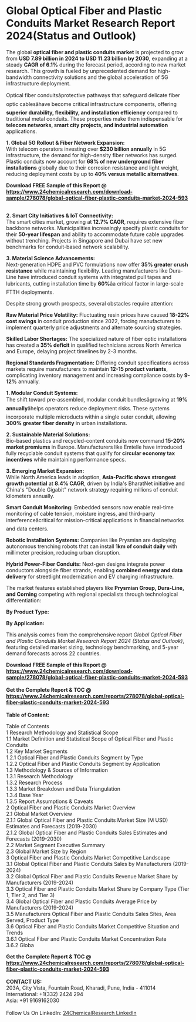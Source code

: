 <h1>Global Optical Fiber and Plastic Conduits Market Research Report 2024(Status and Outlook)</h1><p>The global <strong>optical fiber and plastic conduits market</strong> is projected to grow from <strong>USD 7.89 billion in 2024 to USD 11.23 billion by 2030</strong>, expanding at a steady <strong>CAGR of 6.1%</strong> during the forecast period, according to new market research. This growth is fueled by unprecedented demand for high-bandwidth connectivity solutions and the global acceleration of 5G infrastructure deployment.</p><p>Optical fiber conduitsâprotective pathways that safeguard delicate fiber optic cablesâhave become critical infrastructure components, offering <strong>superior durability, flexibility, and installation efficiency</strong> compared to traditional metal conduits. These properties make them indispensable for <strong>telecom networks, smart city projects, and industrial automation</strong> applications.</p><p><strong>1. Global 5G Rollout &amp; Fiber Network Expansion:</strong><br>
With telecom operators investing over <strong>$230 billion annually</strong> in 5G infrastructure, the demand for high-density fiber networks has surged. Plastic conduits now account for <strong>68% of new underground fiber installations</strong> globally due to their corrosion resistance and light weight, reducing deployment costs by up to <strong>40% versus metallic alternatives</strong>.</p><div><b>Download FREE Sample of this Report @ 
            <a href="https://www.24chemicalresearch.com/download-sample/278078/global-optical-fiber-plastic-conduits-market-2024-593">
            https://www.24chemicalresearch.com/download-sample/278078/global-optical-fiber-plastic-conduits-market-2024-593</a></b></div><br><p><strong>2. Smart City Initiatives &amp; IoT Connectivity:</strong><br>
The smart cities market, growing at <strong>12.7% CAGR</strong>, requires extensive fiber backbone networks. Municipalities increasingly specify plastic conduits for their <strong>50-year lifespan</strong> and ability to accommodate future cable upgrades without trenching. Projects in Singapore and Dubai have set new benchmarks for conduit-based network scalability.</p><p><strong>3. Material Science Advancements:</strong><br>
Next-generation HDPE and PVC formulations now offer <strong>35% greater crush resistance</strong> while maintaining flexibility. Leading manufacturers like Dura-Line have introduced conduit systems with integrated pull tapes and lubricants, cutting installation time by <strong>60%</strong>âa critical factor in large-scale FTTH deployments.</p><p>Despite strong growth prospects, several obstacles require attention:</p><p><strong>Raw Material Price Volatility:</strong> Fluctuating resin prices have caused <strong>18-22% cost swings</strong> in conduit production since 2022, forcing manufacturers to implement quarterly price adjustments and alternate sourcing strategies.</p><p><strong>Skilled Labor Shortages:</strong> The specialized nature of fiber optic installations has created a <strong>35% deficit</strong> in qualified technicians across North America and Europe, delaying project timelines by 2-3 months.</p><p><strong>Regional Standards Fragmentation:</strong> Differing conduit specifications across markets require manufacturers to maintain <strong>12-15 product variants</strong>, complicating inventory management and increasing compliance costs by <strong>9-12%</strong> annually.</p><p><strong>1. Modular Conduit Systems:</strong><br>
The shift toward pre-assembled, modular conduit bundlesâgrowing at <strong>19% annually</strong>âhelps operators reduce deployment risks. These systems incorporate multiple microducts within a single outer conduit, allowing <strong>300% greater fiber density</strong> in urban installations.</p><p><strong>2. Sustainable Material Solutions:</strong><br>
Bio-based plastics and recycled-content conduits now command <strong>15-20% market premiums</strong> in Europe. Manufacturers like Emtelle have introduced fully recyclable conduit systems that qualify for <strong>circular economy tax incentives</strong> while maintaining performance specs.</p><p><strong>3. Emerging Market Expansion:</strong><br>
While North America leads in adoption, <strong>Asia-Pacific shows strongest growth potential</strong> at <strong>8.4% CAGR</strong>, driven by India's BharatNet initiative and China's "Double Gigabit" network strategy requiring millions of conduit kilometers annually.</p><p><strong>Smart Conduit Monitoring:</strong> Embedded sensors now enable real-time monitoring of cable tension, moisture ingress, and third-party interferenceâcritical for mission-critical applications in financial networks and data centers.</p><p><strong>Robotic Installation Systems:</strong> Companies like Prysmian are deploying autonomous trenching robots that can install <strong>1km of conduit daily</strong> with millimeter precision, reducing urban disruption.</p><p><strong>Hybrid Power-Fiber Conduits:</strong> Next-gen designs integrate power conductors alongside fiber strands, enabling <strong>combined energy and data delivery</strong> for streetlight modernization and EV charging infrastructure.</p><p>The market features established players like <strong>Prysmian Group, Dura-Line, and Corning</strong> competing with regional specialists through technological differentiation:</p><p><strong>By Product Type:</strong></p><p><strong>By Application:</strong></p><p>This analysis comes from the comprehensive report <em>Global Optical Fiber and Plastic Conduits Market Research Report 2024 (Status and Outlook)</em>, featuring detailed market sizing, technology benchmarking, and 5-year demand forecasts across 22 countries.</p><div><b>Download FREE Sample of this Report @ 
            <a href="https://www.24chemicalresearch.com/download-sample/278078/global-optical-fiber-plastic-conduits-market-2024-593">
            https://www.24chemicalresearch.com/download-sample/278078/global-optical-fiber-plastic-conduits-market-2024-593</a></b></div><br><div><b>Get the Complete Report & TOC @ 
            <a href="https://www.24chemicalresearch.com/reports/278078/global-optical-fiber-plastic-conduits-market-2024-593">
            https://www.24chemicalresearch.com/reports/278078/global-optical-fiber-plastic-conduits-market-2024-593</a></b></div><br>
            <b>Table of Content:</b><p>Table of Contents<br />
1 Research Methodology and Statistical Scope<br />
1.1 Market Definition and Statistical Scope of Optical Fiber and Plastic Conduits<br />
1.2 Key Market Segments<br />
1.2.1 Optical Fiber and Plastic Conduits Segment by Type<br />
1.2.2 Optical Fiber and Plastic Conduits Segment by Application<br />
1.3 Methodology & Sources of Information<br />
1.3.1 Research Methodology<br />
1.3.2 Research Process<br />
1.3.3 Market Breakdown and Data Triangulation<br />
1.3.4 Base Year<br />
1.3.5 Report Assumptions & Caveats<br />
2 Optical Fiber and Plastic Conduits Market Overview<br />
2.1 Global Market Overview<br />
2.1.1 Global Optical Fiber and Plastic Conduits Market Size (M USD) Estimates and Forecasts (2019-2030)<br />
2.1.2 Global Optical Fiber and Plastic Conduits Sales Estimates and Forecasts (2019-2030)<br />
2.2 Market Segment Executive Summary<br />
2.3 Global Market Size by Region<br />
3 Optical Fiber and Plastic Conduits Market Competitive Landscape<br />
3.1 Global Optical Fiber and Plastic Conduits Sales by Manufacturers (2019-2024)<br />
3.2 Global Optical Fiber and Plastic Conduits Revenue Market Share by Manufacturers (2019-2024)<br />
3.3 Optical Fiber and Plastic Conduits Market Share by Company Type (Tier 1, Tier 2, and Tier 3)<br />
3.4 Global Optical Fiber and Plastic Conduits Average Price by Manufacturers (2019-2024)<br />
3.5 Manufacturers Optical Fiber and Plastic Conduits Sales Sites, Area Served, Product Type<br />
3.6 Optical Fiber and Plastic Conduits Market Competitive Situation and Trends<br />
3.6.1 Optical Fiber and Plastic Conduits Market Concentration Rate<br />
3.6.2 Globa</p><div><b>Get the Complete Report & TOC @ 
            <a href="https://www.24chemicalresearch.com/reports/278078/global-optical-fiber-plastic-conduits-market-2024-593">
            https://www.24chemicalresearch.com/reports/278078/global-optical-fiber-plastic-conduits-market-2024-593</a></b></div><br><b>CONTACT US:</b><br>
            203A, City Vista, Fountain Road, Kharadi, Pune, India - 411014<br>
            International: +1(332) 2424 294<br>
            Asia: +91 9169162030 <br><br>
            Follow Us On LinkedIn: <a href="https://www.linkedin.com/company/24chemicalresearch/">24ChemicalResearch LinkedIn</a>